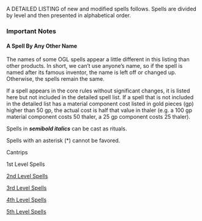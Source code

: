 A DETAILED LISTING of new and modified spells follows. Spells are divided by level and then presented in alphabetical order.

### Important Notes
#### A Spell By Any Other Name
The names of some OGL spells appear a little different in this listing than other products. In short, we can’t use anyone’s name, so if the spell is named after its famous inventor, the name is left off or changed up. Otherwise, the spells remain the same.

If a spell appears in the core rules without significant changes, it is listed here but not included in the detailed spell list. If a spell that is not included in the detailed list has a material component cost listed in gold pieces (gp) higher than 50 gp, the actual cost is half that value in thaler (e.g. a 100 gp material component costs 50 thaler, a 25 gp component costs 25 thaler).

Spells in ***semibold italics*** can be cast as rituals.

Spells with an asterisk (*) cannot be favored.

Cantrips

1st Level Spells

[2nd Level Spells](https://skroxiousdm.github.io/SkroxiousDM/6.Spells/Spell%20Descriptions/2ndLevelSpells)

[3rd Level Spells](https://skroxiousdm.github.io/SkroxiousDM/6.Spells/Spell%20Descriptions/3rdLevelSpells)

[4th Level Spells](https://skroxiousdm.github.io/SkroxiousDM/6.Spells/Spell%20Descriptions/4thLevelSpells)

[5th Level Spells](https://skroxiousdm.github.io/SkroxiousDM/6.Spells/Spell%20Descriptions/5thLevelSpells)
